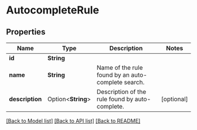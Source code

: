 # AutocompleteRule

## Properties

Name | Type | Description | Notes
------------ | ------------- | ------------- | -------------
**id** | **String** |  | 
**name** | **String** | Name of the rule found by an auto-complete search. | 
**description** | Option<**String**> | Description of the rule found by auto-complete. | [optional]

[[Back to Model list]](../README.md#documentation-for-models) [[Back to API list]](../README.md#documentation-for-api-endpoints) [[Back to README]](../README.md)


